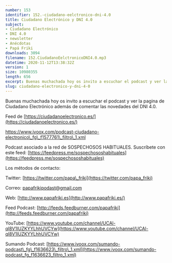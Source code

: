 ```yaml
---
number: 153
identifier: 152.-ciudadano-eelctronico-dni-4.0
title: Ciudadano Electrónico y DNI 4.0
subject:
- Ciudadano Electrónico
- DNI 4.0
- newsletter
- Anécdotas
- Papá Friki
downloads: 3094
filename: 152.CiudadanoEelctronicoDNI4.0.mp3
datetime: 2020-11-12T13:38:32Z
version: 1
size: 10980355
length: 656
excerpt: Buenas muchachada hoy os invito a escuchar el podcast y ver la pagina de Ciudadano Electrónico además de comentar las novedades del DNI 4.0
slug: ciudadano-electronico-y-dni-4-0
---
```

Buenas muchachada hoy os invito a escuchar el podcast y ver la pagina de Ciudadano Electrónico además de comentar las novedades del DNI 4.0.

Feed de [https://ciudadanoelectronico.es/](https://ciudadanoelectronico.es/)

[https://www.ivoox.com/podcast-ciudadano-electronico\_fg\_f1577761\_filtro\_1.xml
](https://www.ivoox.com/podcast-ciudadano-electronico_fg_f1577761_filtro_1.xml)

Podcast asociado a la red de SOSPECHOSOS HABITUALES. Suscríbete con este feed: [https://feedpress.me/sospechososhabituales](https://feedpress.me/sospechososhabituales)

Los métodos de contacto:

Twitter: [https://twitter.com/papa\_friki](https://twitter.com/papa_friki)

Correo: [papafrikipodast@gmail.com](https://archive.org/details/papafrikipodast@gmail.com)

Web: [http://www.papafriki.es](http://www.papafriki.es/)

Feed Podcast: [http://feeds.feedburner.com/papafriki](http://feeds.feedburner.com/papafriki)

YouTube: [https://www.youtube.com/channel/UCAl-ql8V1IUZKYYLhhUVCYw](https://www.youtube.com/channel/UCAl-ql8V1IUZKYYLhhUVCYw)

Sumando Podcast: [https://www.ivoox.com/sumando-podcast\_fg\_f1636623\_filtro\_1.xml](https://www.ivoox.com/sumando-podcast_fg_f1636623_filtro_1.xml)